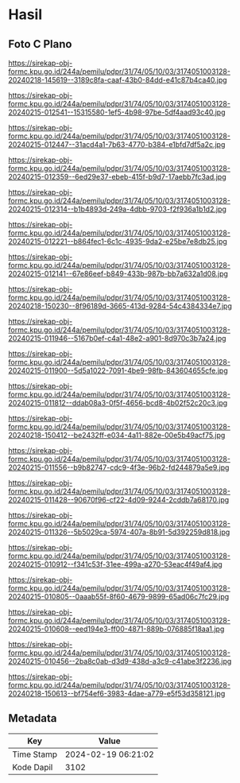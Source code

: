 # Hasil

## Foto C Plano

https://sirekap-obj-formc.kpu.go.id/244a/pemilu/pdpr/31/74/05/10/03/3174051003128-20240218-145619--3189c8fa-caaf-43b0-84dd-e41c87b4ca40.jpg

https://sirekap-obj-formc.kpu.go.id/244a/pemilu/pdpr/31/74/05/10/03/3174051003128-20240215-012541--15315580-1ef5-4b98-97be-5df4aad93c40.jpg

https://sirekap-obj-formc.kpu.go.id/244a/pemilu/pdpr/31/74/05/10/03/3174051003128-20240215-012447--31acd4a1-7b63-4770-b384-e1bfd7df5a2c.jpg

https://sirekap-obj-formc.kpu.go.id/244a/pemilu/pdpr/31/74/05/10/03/3174051003128-20240215-012359--6ed29e37-ebeb-415f-b9d7-17aebb7fc3ad.jpg

https://sirekap-obj-formc.kpu.go.id/244a/pemilu/pdpr/31/74/05/10/03/3174051003128-20240215-012314--b1b4893d-249a-4dbb-9703-f2f936a1b1d2.jpg

https://sirekap-obj-formc.kpu.go.id/244a/pemilu/pdpr/31/74/05/10/03/3174051003128-20240215-012221--b864fec1-6c1c-4935-9da2-e25be7e8db25.jpg

https://sirekap-obj-formc.kpu.go.id/244a/pemilu/pdpr/31/74/05/10/03/3174051003128-20240215-012141--67e86eef-b849-433b-987b-bb7a632a1d08.jpg

https://sirekap-obj-formc.kpu.go.id/244a/pemilu/pdpr/31/74/05/10/03/3174051003128-20240218-150230--8f96189d-3665-413d-9284-54c4384334e7.jpg

https://sirekap-obj-formc.kpu.go.id/244a/pemilu/pdpr/31/74/05/10/03/3174051003128-20240215-011946--5167b0ef-c4a1-48e2-a901-8d970c3b7a24.jpg

https://sirekap-obj-formc.kpu.go.id/244a/pemilu/pdpr/31/74/05/10/03/3174051003128-20240215-011900--5d5a1022-7091-4be9-98fb-843604655cfe.jpg

https://sirekap-obj-formc.kpu.go.id/244a/pemilu/pdpr/31/74/05/10/03/3174051003128-20240215-011812--ddab08a3-0f5f-4656-bcd8-4b02f52c20c3.jpg

https://sirekap-obj-formc.kpu.go.id/244a/pemilu/pdpr/31/74/05/10/03/3174051003128-20240218-150412--be2432ff-e034-4a11-882e-00e5b49acf75.jpg

https://sirekap-obj-formc.kpu.go.id/244a/pemilu/pdpr/31/74/05/10/03/3174051003128-20240215-011556--b9b82747-cdc9-4f3e-96b2-fd244879a5e9.jpg

https://sirekap-obj-formc.kpu.go.id/244a/pemilu/pdpr/31/74/05/10/03/3174051003128-20240215-011428--90670f96-cf22-4d09-9244-2cddb7a68170.jpg

https://sirekap-obj-formc.kpu.go.id/244a/pemilu/pdpr/31/74/05/10/03/3174051003128-20240215-011326--5b5029ca-5974-407a-8b91-5d392259d818.jpg

https://sirekap-obj-formc.kpu.go.id/244a/pemilu/pdpr/31/74/05/10/03/3174051003128-20240215-010912--f341c53f-31ee-499a-a270-53eac4f49af4.jpg

https://sirekap-obj-formc.kpu.go.id/244a/pemilu/pdpr/31/74/05/10/03/3174051003128-20240215-010805--0aaab55f-8f60-4679-9899-65ad06c7fc29.jpg

https://sirekap-obj-formc.kpu.go.id/244a/pemilu/pdpr/31/74/05/10/03/3174051003128-20240215-010608--eed194e3-ff00-4871-889b-076885f18aa1.jpg

https://sirekap-obj-formc.kpu.go.id/244a/pemilu/pdpr/31/74/05/10/03/3174051003128-20240215-010456--2ba8c0ab-d3d9-438d-a3c9-c41abe3f2236.jpg

https://sirekap-obj-formc.kpu.go.id/244a/pemilu/pdpr/31/74/05/10/03/3174051003128-20240218-150613--bf754ef6-3983-4dae-a779-e5f53d358121.jpg


## Metadata

| Key        | Value               |
| ---------- | ------------------- |
| Time Stamp | 2024-02-19 06:21:02 |
| Kode Dapil | 3102                |



